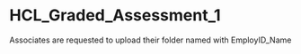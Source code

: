 # HCL_Graded_Assessment_1

Associates are requested to upload their folder named with EmployID_Name
